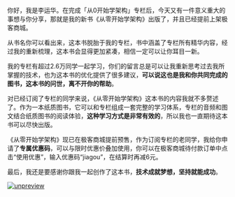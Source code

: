 <p>你好，我是李运华。在完成「从0开始学架构」专栏后，今天又有一件意义重大的事想与你分享，那就是<span class="orange">我的新书《从零开始学架构》出版了，并且已经提前上架极客商城。</span></p><p>从书名你可以看出来，这本书脱胎于我的专栏，书中涵盖了专栏所有精华内容，经过我的重新梳理，这本书会显得更加紧凑，相信一定可以让你耳目一新。</p><p>我的专栏有超过2.6万同学一起学习，你们的留言总是可以让我重新思考过去我所掌握的技术，也为这本书的优化提供了很多建议，<strong>可以说这也是我和你共同完成的图书，这本书的问世，离不开你的帮助</strong>。</p><p>对已经订阅了专栏的同学来说，《从零开始学架构》这本书的内容我就不多赘述了。作为一本纸质图书，它可以和专栏组成一套完整的学习体系，专栏的音频和图文结合纸质图书的阅读体验，<strong>这种学习方式是非常有效的</strong>，所以我也一直期待这本书可以尽快出版。</p><p>《从零开始学架构》现已在极客商城提前预售，作为订阅专栏的老同学，我给你申请了<strong>专属优惠码</strong>，可以与限时优惠价叠加使用，你可以在极客商城待付款订单中点击“使用优惠”，输入优惠码“<span class="orange">jiagou</span>”，在结算时再减6元。</p><p>最后，我还是要感谢你跟我一起创作了这本书，<strong>技术成就梦想，坚持就能成功</strong>。</p><p><a href="time://mall?url=https%3A%2F%2Fh5.youzan.com%2Fwscshop%2Fgoods%2F2oghqbo0qugbs%3Fdc_ps%3D2089737893579973633.200001%26from%3Dsinglemessage"><img src="https://static001.geekbang.org/resource/image/f1/ce/f1b6d7ac4a05aa17cfb90f8bb66f05ce.jpg" alt="unpreview"></a></p><!-- [[[read_end]]] -->